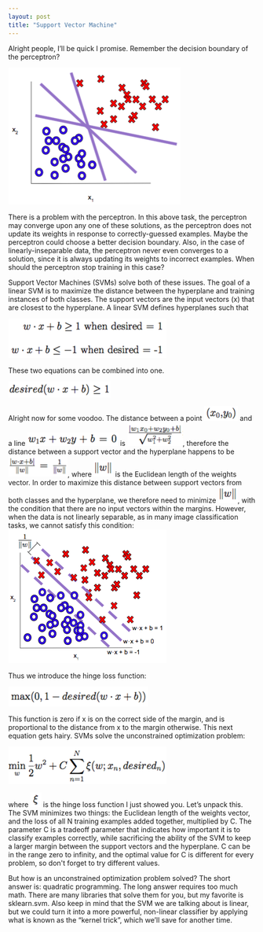 ```yaml
---
layout: post
title: "Support Vector Machine"
---
```


Alright people, I’ll be quick I promise.  Remember the decision boundary of the perceptron?  

![Which one](/images/hyperplane_3.png)

There is a problem with the perceptron.  In this above task, the perceptron may converge upon any one of these solutions, as the perceptron does not update its weights in response to correctly-guessed examples.  Maybe the perceptron could choose a better decision boundary.  Also, in the case of linearly-inseparable data, the perceptron never even converges to a solution, since it is always updating its weights to incorrect examples.  When should the perceptron stop training in this case?

Support Vector Machines (SVMs) solve both of these issues.  The goal of a linear SVM is to maximize the distance between the hyperplane and training instances of both classes.  The support vectors are the input vectors (x) that are closest to the hyperplane. A linear SVM defines hyperplanes such that

![SVM decision boundary](/images/svmdecision.png)

These two equations can be combined into one.

![SVM decision boundary combined](/images/svmdecisioncombined.png)

Alright now for some voodoo.  The distance between a point ![Point](/images/point.png) and a line ![Line](/images/line.png) is ![Distance](/images/distance.png), therefore the distance between a support vector and the hyperplane happens to be ![Distance](/images/dist_hyperplane.png), where ![Euclidean length of w](/images/euclid_w.png) is the Euclidean length of the weights vector.  In order to maximize this distance between support vectors from both classes and the hyperplane, we therefore need to minimize ![Euclidean length of w](/images/euclid_w.png), with the condition that there are no input vectors within the margins. However, when the data is not linearly separable, as in many image classification tasks, we cannot satisfy this condition: 
![Inseparable](/images/svm_inseparable.png)

Thus we introduce the hinge loss function: 

![Hinge loss](/images/hinge.png)

This function is zero if x is on the correct side of the margin, and is proportional to the distance from x to the margin otherwise.  This next equation gets hairy.  SVMs solve the unconstrained optimization problem: 

![SVM optimization](/images/opt.png)

where ![E](/images/e.png) is the hinge loss function I just showed you.  Let’s unpack this.  The SVM minimizes two things: the Euclidean length of the weights vector, and the loss of all N training examples added together, multiplied by C.  The parameter C is a tradeoff parameter that indicates how important it is to classify examples correctly, while sacrificing the ability of the SVM to keep a larger margin between the support vectors and the hyperplane. C can be in the range zero to infinity, and the optimal value for C is different for every problem, so don't forget to try different values. 

But how is an unconstrained optimization problem solved?  The short answer is: quadratic programming.  The long answer requires too much math.  There are many libraries that solve them for you, but my favorite is sklearn.svm.  Also keep in mind that the SVM we are talking about is linear, but we could turn it into a more powerful, non-linear classifier by applying what is known as the “kernel trick”, which we’ll save for another time.
